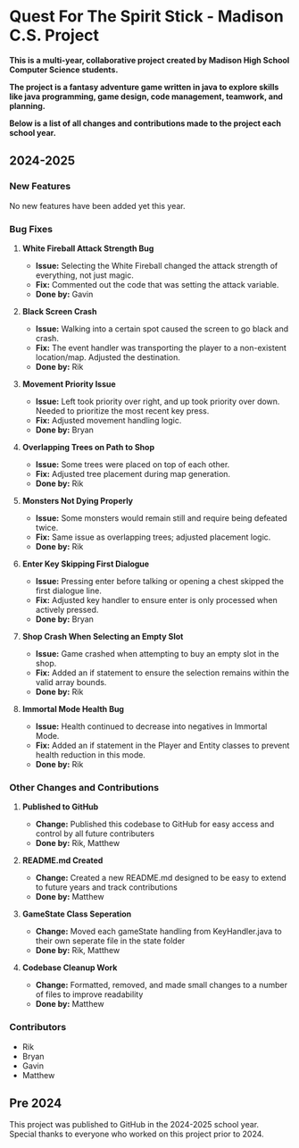 # Quest For The Spirit Stick - Madison C.S. Project
**This is a multi-year, collaborative project created by Madison High School Computer Science students.**  

**The project is a fantasy adventure game written in java to explore skills like java programming, game design, code management, teamwork, and planning.**  

**Below is a list of all changes and contributions made to the project each school year.**  


## 2024-2025
### New Features
No new features have been added yet this year.


### Bug Fixes
1. **White Fireball Attack Strength Bug**
	- **Issue:** Selecting the White Fireball changed the attack strength of everything, not just magic.
	- **Fix:** Commented out the code that was setting the attack variable.
	- **Done by:** Gavin

2. **Black Screen Crash**
	- **Issue:** Walking into a certain spot caused the screen to go black and crash.
	- **Fix:** The event handler was transporting the player to a non-existent location/map. Adjusted the destination.
	- **Done by:** Rik

3. **Movement Priority Issue**
	- **Issue:** Left took priority over right, and up took priority over down. Needed to prioritize the most recent key press.
	- **Fix:** Adjusted movement handling logic.
	- **Done by:** Bryan

4. **Overlapping Trees on Path to Shop**
	- **Issue:** Some trees were placed on top of each other.
	- **Fix:** Adjusted tree placement during map generation.
	- **Done by:** Rik

5. **Monsters Not Dying Properly**
	- **Issue:** Some monsters would remain still and require being defeated twice.
	- **Fix:** Same issue as overlapping trees; adjusted placement logic.
	- **Done by:** Rik

6. **Enter Key Skipping First Dialogue**
	- **Issue:** Pressing enter before talking or opening a chest skipped the first dialogue line.
	- **Fix:** Adjusted key handler to ensure enter is only processed when actively pressed.
	- **Done by:** Bryan

7. **Shop Crash When Selecting an Empty Slot**
	- **Issue:** Game crashed when attempting to buy an empty slot in the shop.
	- **Fix:** Added an if statement to ensure the selection remains within the valid array bounds.
	- **Done by:** Rik

8. **Immortal Mode Health Bug**
	- **Issue:** Health continued to decrease into negatives in Immortal Mode.
	- **Fix:** Added an if statement in the Player and Entity classes to prevent health reduction in this mode.
	- **Done by:** Rik


### Other Changes and Contributions
1. **Published to GitHub**
	- **Change:** Published this codebase to GitHub for easy access and control by all future contributers
	- **Done by:** Rik, Matthew

2. **README.md Created**
	- **Change:** Created a new README.md designed to be easy to extend to future years and track contributions
	- **Done by:** Matthew

3. **GameState Class Seperation**
	- **Change:** Moved each gameState handling from KeyHandler.java to their own seperate file in the state folder
	- **Done by:** Rik, Matthew

4. **Codebase Cleanup Work**
	- **Change:** Formatted, removed, and made small changes to a number of files to improve readability
	- **Done by:** Matthew

### Contributors
- Rik
- Bryan
- Gavin
- Matthew


## Pre 2024
This project was published to GitHub in the 2024-2025 school year.  
Special thanks to everyone who worked on this project prior to 2024.
